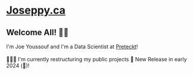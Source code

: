 # [Joseppy.ca](https://joseppy.ca/#home)

<h2> Welcome All! 👋😄 </h2> 

I'm Joe Youssouf and I'm a Data Scientist at [Preteckt](https://preteckt.com/)!
<br><br>
🚧🚧🚧 I'm currently restructuring my public projects 🥸 New Release in early 2024 (🦆)!
